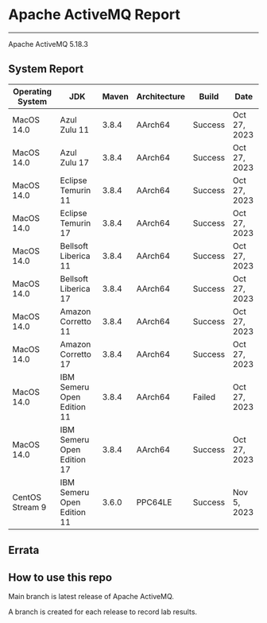 # Apache ActiveMQ Report
--- 

Apache ActiveMQ 5.18.3

## System Report

| Operating System    | JDK       | Maven | Architecture | Build | Date  |
|---------------------|-----------|-------|--------------|-------|-------|
| MacOS 14.0          | Azul Zulu 11   | 3.8.4 | AArch64      | Success | Oct 27, 2023 |
| MacOS 14.0          | Azul Zulu 17   | 3.8.4 | AArch64      | Success | Oct 27, 2023 |
| MacOS 14.0          | Eclipse Temurin 11 | 3.8.4 | AArch64      | Success | Oct 27, 2023 |
| MacOS 14.0          | Eclipse Temurin 17 | 3.8.4 | AArch64      | Success | Oct 27, 2023 |
| MacOS 14.0          | Bellsoft Liberica 11 | 3.8.4 | AArch64      | Success | Oct 27, 2023 |
| MacOS 14.0          | Bellsoft Liberica 17| 3.8.4 | AArch64      | Success | Oct 27, 2023 |
| MacOS 14.0          | Amazon Corretto 11 | 3.8.4 | AArch64      | Success | Oct 27, 2023 |
| MacOS 14.0          | Amazon Corretto 17 | 3.8.4 | AArch64      | Success | Oct 27, 2023 |
| MacOS 14.0          | IBM Semeru Open Edition 11 | 3.8.4 | AArch64      | Failed | Oct 27, 2023 |
| MacOS 14.0          | IBM Semeru Open Edition 17 | 3.8.4 | AArch64      | Success | Oct 27, 2023 |
| CentOS Stream 9     | IBM Semeru Open Edition 11 | 3.6.0 | PPC64LE      | Success | Nov 5, 2023 |


## Errata


## How to use this repo

Main branch is latest release of Apache ActiveMQ.

A branch is created for each release to record lab results.
